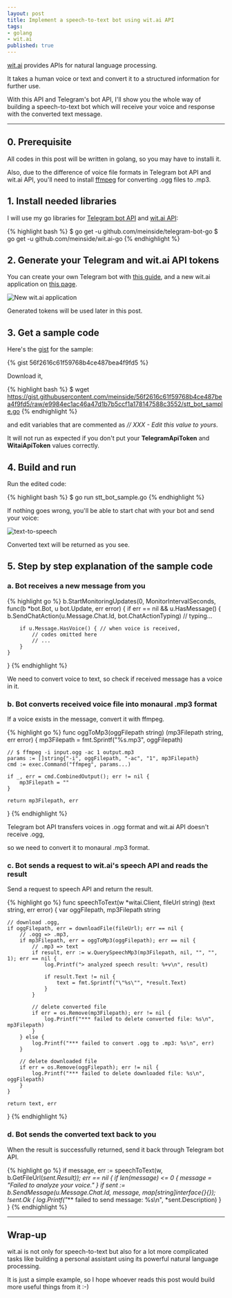 ```yaml
---
layout: post
title: Implement a speech-to-text bot using wit.ai API
tags:
- golang
- wit.ai
published: true
---
```


[wit.ai](https://wit.ai/) provides APIs for natural language processing.

It takes a human voice or text and convert it to a structured information for further use.

With this API and Telegram's bot API, I'll show you the whole way of building a speech-to-text bot which will receive your voice and response with the converted text message.

----

## 0. Prerequisite

All codes in this post will be written in golang, so you may have to installi it.

Also, due to the difference of voice file formats in Telegram bot API and wit.ai API, you'll need to install [ffmpeg](https://ffmpeg.org/) for converting .ogg files to .mp3.

## 1. Install needed libraries

I will use my go libraries for [Telegram bot API](https://github.com/meinside/telegram-bot-go) and [wit.ai API](https://github.com/meinside/wit.ai-go):

{% highlight bash %}
$ go get -u github.com/meinside/telegram-bot-go
$ go get -u github.com/meinside/wit.ai-go
{% endhighlight %}

## 2. Generate your Telegram and wit.ai API tokens

You can create your own Telegram bot with [this guide](/2015/11/06/Building-a-Telegram-bot-on-Raspberry-Pi/), and a new wit.ai application on [this page](https://wit.ai/apps/new).

![New wit.ai application](https://cloud.githubusercontent.com/assets/185988/15387890/4df7d75c-1dea-11e6-833b-498b64f6ef89.png)

Generated tokens will be used later in this post.

## 3. Get a sample code

Here's the [gist](https://gist.github.com/meinside/56f2616c61f59768b4ce487bea4f9fd5) for the sample:

{% gist 56f2616c61f59768b4ce487bea4f9fd5 %}

Download it,

{% highlight bash %}
$ wget https://gist.githubusercontent.com/meinside/56f2616c61f59768b4ce487bea4f9fd5/raw/e9984ec1ac46a47d1b7b5ccf1a178147588c3552/stt_bot_sample.go
{% endhighlight %}

and edit variables that are commented as *// XXX - Edit this value to yours*.

It will not run as expected if you don't put your **TelegramApiToken** and **WitaiApiToken** values correctly.

## 4. Build and run

Run the edited code:

{% highlight bash %}
$ go run stt_bot_sample.go
{% endhighlight %}

If nothing goes wrong, you'll be able to start chat with your bot and send your voice:

![text-to-speech](https://cloud.githubusercontent.com/assets/185988/15387893/52d8987e-1dea-11e6-961f-9fcb21f5c2d1.png)

Converted text will be returned as you see.

## 5. Step by step explanation of the sample code

### a. Bot receives a new message from you

{% highlight go %}
b.StartMonitoringUpdates(0, MonitorIntervalSeconds, func(b *bot.Bot, u bot.Update, err error) {
	if err == nil && u.HasMessage() {
		b.SendChatAction(u.Message.Chat.Id, bot.ChatActionTyping) // typing...

		if u.Message.HasVoice() { // when voice is received,
			// codes omitted here
			// ...
		}
	}
}
{% endhighlight %}

We need to convert voice to text, so check if received message has a voice in it.

### b. Bot converts received voice file into monaural .mp3 format

If a voice exists in the message, convert it with ffmpeg.

{% highlight go %}
func oggToMp3(oggFilepath string) (mp3Filepath string, err error) {
	mp3Filepath = fmt.Sprintf("%s.mp3", oggFilepath)

	// $ ffmpeg -i input.ogg -ac 1 output.mp3
	params := []string{"-i", oggFilepath, "-ac", "1", mp3Filepath}
	cmd := exec.Command("ffmpeg", params...)

	if _, err = cmd.CombinedOutput(); err != nil {
		mp3Filepath = ""
	}

	return mp3Filepath, err
}
{% endhighlight %}

Telegram bot API transfers voices in .ogg format and wit.ai API doesn't receive .ogg,

so we need to convert it to monaural .mp3 format.

### c. Bot sends a request to wit.ai's speech API and reads the result

Send a request to speech API and return the result.

{% highlight go %}
func speechToText(w *witai.Client, fileUrl string) (text string, err error) {
	var oggFilepath, mp3Filepath string

	// download .ogg,
	if oggFilepath, err = downloadFile(fileUrl); err == nil {
		// .ogg => .mp3,
		if mp3Filepath, err = oggToMp3(oggFilepath); err == nil {
			// .mp3 => text
			if result, err := w.QuerySpeechMp3(mp3Filepath, nil, "", "", 1); err == nil {
				log.Printf("> analyzed speech result: %+v\n", result)

				if result.Text != nil {
					text = fmt.Sprintf("\"%s\"", *result.Text)
				}
			}

			// delete converted file
			if err = os.Remove(mp3Filepath); err != nil {
				log.Printf("*** failed to delete converted file: %s\n", mp3Filepath)
			}
		} else {
			log.Printf("*** failed to convert .ogg to .mp3: %s\n", err)
		}

		// delete downloaded file
		if err = os.Remove(oggFilepath); err != nil {
			log.Printf("*** failed to delete downloaded file: %s\n", oggFilepath)
		}
	}

	return text, err
}
{% endhighlight %}

### d. Bot sends the converted text back to you

When the result is successfully returned, send it back through Telegram bot API.

{% highlight go %}
if message, err := speechToText(w, b.GetFileUrl(*sent.Result)); err == nil {
	if len(message) <= 0 {
		message = "Failed to analyze your voice."
	}
	if sent := b.SendMessage(u.Message.Chat.Id, message, map[string]interface{}{}); !sent.Ok {
		log.Printf("*** failed to send message: %s\n", *sent.Description)
	}
}
{% endhighlight %}

----

## Wrap-up

wit.ai is not only for speech-to-text but also for a lot more complicated tasks like building a personal assistant using its powerful natural language processing.

It is just a simple example, so I hope whoever reads this post would build more useful things from it :-)

